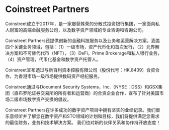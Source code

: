 # 

# Coinstreet Partners

Coinstreet成立于2017年，是一家屡获殊荣的分散式投资银行集团，一家面向私人财富的高端金融服务公司，以及数字资产领域的专业咨询和咨询公司。

Coinstreet Partners还提供创新的金融科技服务以及业务和运营解决方案，涵盖四个关键业务领域，包括：（1）一级市场，资产代币化和首次发行，（2）元界解决方案和不可替代代币（NFT），（3）DeFi，Prime Brokerage和私人银行业务，（4）资产管理，代币化基金和数字资产托管人。

Coinstreet宣布透过与新百利资本控股有限公司（股份代号：HK.8439）合资合作，为香港市场一级市场提供数码资产经纪服务。

Coinstreet通过与Document Security Systems，Inc.（NYSE：DSS）和GSX集团（直布罗陀证券交易所的所有者和运营商）的合资企业合作，宣布了针对美国市场二级市场数字资产交换的倡议。

Coinstreet Partners在许多成功的数字资产项目中拥有坚实的业绩记录。我们很乐意倾听并了解您在数字资产和STO领域的计划和目标，我们将提供满足您需求的最佳财务，业务和技术解决方案。
我们也对新的伙伴关系和协作持开放态度！


